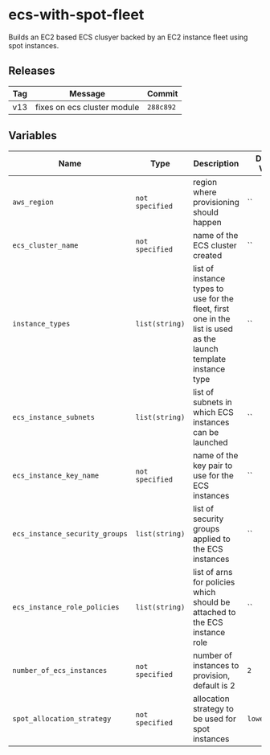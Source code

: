 ecs-with-spot-fleet
======


Builds an EC2 based ECS clusyer backed by an EC2 instance fleet using spot instances.

Releases
------

|Tag | Message | Commit|
--- | --- | ---
v13 | fixes on ecs cluster module | `288c892`

Variables
------

|Name | Type | Description | Default Value|
--- | --- | --- | ---
`aws_region` | `not specified` | region where provisioning should happen | ``
`ecs_cluster_name` | `not specified` | name of the ECS cluster created | ``
`instance_types` | `list(string)` | list of instance types to use for the fleet, first one in the list is used as the launch template instance type | ``
`ecs_instance_subnets` | `list(string)` | list of subnets in which ECS instances can be launched | ``
`ecs_instance_key_name` | `not specified` | name of the key pair to use for the ECS instances | ``
`ecs_instance_security_groups` | `list(string)` | list of security groups applied to the ECS instances | ``
`ecs_instance_role_policies` | `list(string)` | list of arns for policies which should be attached to the ECS instance role | ``
`number_of_ecs_instances` | `not specified` | number of instances to provision, default is 2 | `2`
`spot_allocation_strategy` | `not specified` | allocation strategy to be used for spot instances | `lowestPrice`

